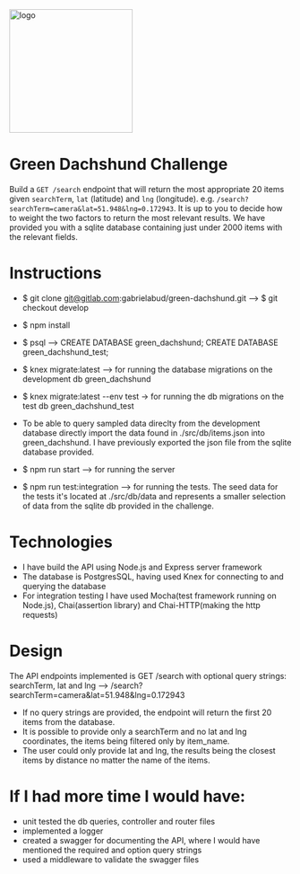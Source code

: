 
<img src="https://gabrielabudeanu.ro/green-dachshund.svg" alt="logo" width="220">

# Green Dachshund Challenge
Build a `GET /search` endpoint that will return the most appropriate 20 items given `searchTerm`, `lat` (latitude) and `lng` (longitude). e.g. `/search?searchTerm=camera&lat=51.948&lng=0.172943`. It is up to you to decide how to weight the two factors to return the most relevant results. We have provided you with a sqlite database containing just under 2000 items with the relevant fields.

# Instructions
- $ git clone git@gitlab.com:gabrielabud/green-dachshund.git --> $ git checkout develop 
- $ npm install
- $ psql --> CREATE DATABASE green_dachshund; CREATE DATABASE green_dachshund_test;
- $ knex migrate:latest --> for running the database migrations on the development db green_dachshund
- $ knex migrate:latest --env test -> for running the db migrations on the test db green_dachshund_test
- To be able to query sampled data direclty from the development database directly import the data found in ./src/db/items.json into green_dachshund. 
  I have previously exported the json file from the sqlite database provided.
- $ npm run start --> for running the server

- $ npm run test:integration --> for running the tests.
  The seed data for the tests it's located at ./src/db/data and represents a smaller selection of data from the sqlite db provided in the challenge.

# Technologies
- I have build the API using Node.js and Express server framework
- The database is PostgresSQL, having used Knex for connecting to and querying the database
- For integration testing I have used Mocha(test framework running on Node.js), Chai(assertion library) and Chai-HTTP(making the http requests)

# Design
The API endpoints implemented is GET /search with optional query strings: searchTerm, lat and lng 
--> /search?searchTerm=camera&lat=51.948&lng=0.172943

- If no query strings are provided, the endpoint will return the first 20 items from the database.
- It is possible to provide only a searchTerm and no lat and lng coordinates, the items being filtered only by item_name.
- The user could only provide lat and lng, the results being the closest items by distance no matter the name of the items.

# If I had more time I would have:
- unit tested the db queries, controller and router files
- implemented a logger
- created a swagger for documenting the API, where I would have mentioned the required and option query strings
- used a middleware to validate the swagger files


 

 


